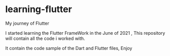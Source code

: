 # learning-flutter
My journey of Flutter

I started learning the Flutter FrameWork in the June of 2021 , This repository will contain all the code i worked with.

It contain the code sample of the Dart and Flutter files, Enjoy
